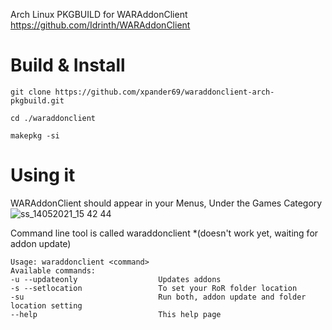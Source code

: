 Arch Linux PKGBUILD for WARAddonClient
https://github.com/Idrinth/WARAddonClient


# Build & Install
`git clone https://github.com/xpander69/waraddonclient-arch-pkgbuild.git`

`cd ./waraddonclient`

`makepkg -si`


# Using it

WARAddonClient should appear in your Menus, Under the Games Category
![ss_14052021_15 42 44](https://user-images.githubusercontent.com/1345116/118272367-2d853f00-b4cb-11eb-948b-f29488d42827.png)

Command line tool is called waraddonclient *(doesn't work yet, waiting for addon update)
```xpander@archlinux ~ $ waraddonclient --help
Usage: waraddonclient <command>
Available commands:
-u --updateonly                  Updates addons
-s --setlocation                 To set your RoR folder location
-su                              Run both, addon update and folder location setting
--help                           This help page
```
